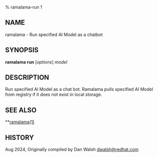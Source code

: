 % ramalama-run 1

## NAME
ramalama - Run specified AI Model as a chatbot

## SYNOPSIS
**ramalama run** [*options*] *model*

## DESCRIPTION
Run specified AI Model as a chat bot. Ramalama pulls specified AI Model from
registry if it does not exist in local storage.

## SEE ALSO
**[ramalama(1)](ramalama.1.md)

## HISTORY
Aug 2024, Originally compiled by Dan Walsh <dwalsh@redhat.com>
